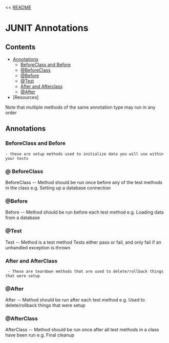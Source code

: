 << [README](README.md)

# JUNIT Annotations

## Contents
- [Annotations](#annotations)
    - [BeforeClass and Before](#beforeclass-and-before) 
    - [@BeforeClass](#-beforeclass)
    - [@Before](#before)
    - [@Test](#test)
    - [After and Afterclass](#after-and-afterclass)
    - [@After](#after)
- [Resources]

Note that multiple methods of the same annotation type may run in any order 

## Annotations

### BeforeClass and Before
    - these are setup methods used to initialize data you will use within your tests
### @ BeforeClass
BeforeClass -- Method should be run once before any of the test methods in the class e.g. Setting up a database connection 

### @Before
Before -- Method should be run before each test method e.g. Loading data from a database 

### @Test
Test -- Method is a test method Tests either pass or fail, and only fail if an unhandled exception is thrown 

### After and AfterClass
     - These are teardown methods that are used to delete/rollback things that were setup

### @After
After -- Method should be run after each test method e.g. Used to delete/rollback things that were setup 

### @AfterClass
AfterClass -- Method should be run once after all test methods in a class have been run e.g. Final cleanup